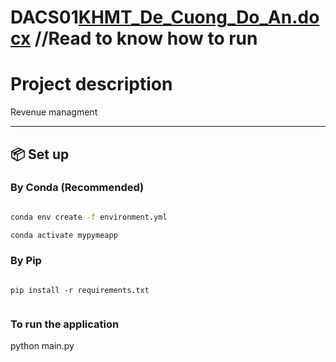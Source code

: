 # DACS01[KHMT_De_Cuong_Do_An.docx](https://github.com/user-attachments/files/19154100/KHMT_De_Cuong_Do_An.docx) //Read to know how to run

# Project description

Revenue managment 

---


## 📦 Set up

### By Conda (Recommended)

```bash

conda env create -f environment.yml

conda activate mypymeapp

```

### By Pip 

```

pip install -r requirements.txt


```

### To run the application

python main.py